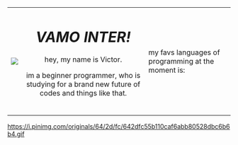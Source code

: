 <table>
  <tr>
    <td><img src="https://media3.giphy.com/media/26u8zjhM87ZpbwOkg/giphy.gif?cid=6c09b952cg9n52wfyyifl6ts0p3sn79eknzxz5k2icxu0wfa&ep=v1_gifs_search&rid=giphy.gif&ct=g"></td>
<td><div align="center">
<h1><b><em>VAMO INTER!</em></b></h1>
<p>hey, my name is Victor.</p>
<p>im a beginner programmer, who is studying for a brand new future of codes and things like that.</p>
<br>
</div></td>
  <td>my favs languages of programming at the moment is:<br>
    
  </td>
  
  </tr>
</table>

https://i.pinimg.com/originals/64/2d/fc/642dfc55b110caf6abb80528dbc6b6b4.gif
